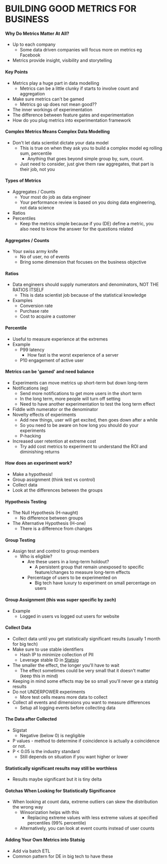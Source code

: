 # BUILDING GOOD METRICS FOR BUSINESS

#### Why Do Metrics Matter At All?
- Up to each company
    - Some data driven companies will focus more on metrics eg Facebook
- Metrics provide insight, visibility and storytelling

#### Key Points
- Metrics play a huge part in data modelling
    - Metrics can be a little clunky if starts to involve count and aggregation
- Make sure metrics can't be gamed
    - Metrics go up does not mean good??
- The inner workings of experimentation
- The difference between feature gates and experimentation
- How do you plug metrics into experimentation framework

#### Complex Metrics Means Complex Data Modelling
- Don't let data scientist dictate your data model
    - This is true on when they ask you to build a complex model eg rolling sum, percentile
        - Anything that goes beyond simple group by, sum, count.
    - Just need to consider, just give them raw aggregates, that part is their job, not you

#### Types of Metrics
- Aggregates / Counts
    - Your most do job as data engineer
    - Your performance review is based on you doing data engineering, not data science 
- Ratios
- Percentiles
    - Keep the metrics simple because if you (DE) define a metric, you also need to know the answer for the questions related

#### Aggregates / Counts
- Your swiss army knife
    - No of user, no of events
    - Bring some dimension that focuses on the business objective

#### Ratios
- Data engineers should supply numerators and denominators, NOT THE RATIOS ITSELF
    - This is data scientist job because of the statistical knowledge
- Examples
    - Conversion rate
    - Purchase rate
    - Cost to acquire a customer

#### Percentile
- Useful to measure experience at the extremes
- Example
    - P99 latency
        - How fast is the worst experience of a server
    - P10 engagement of active user

#### Metrics can be 'gamed' and need balance
- Experiments can move metrics up short-term but down long-term
- Notifications (eg)
    - Send more notifications to get more users in the short term
    - In the long term, more people will turn off setting
    - Need to have another experimentation to test the long term effect
- Fiddle with numerator or the denominator
- Novelty effects of experiments
    - Add new things, user will get excited, then goes down after a while
    - So you need to be aware on how long you should do your experiments 
    - P-hacking
- Increased user retention at extreme cost
    - Try add cost metrics to experiment to understand the ROI and diminishing returns

#### How does an experiment work?
- Make a hypothesis!
- Group assignment (think test vs control)
- Collect data
- Look at the differences between the groups

#### Hypothesis Testing
- The Null Hypothesis (H-naught)
    - No difference between groups
- The Alternative Hypothesis (H-one)
    - There is a difference from changes

#### Group Testing
- Assign test and control to group members
    - Who is eligible?
        - Are these users in a long-term holdout?
            - A persistent group that remain unexposed to specific feature/changes to measure long-term effects
        - Percentage of users to be experimented on
            - Big tech have luxury to experiment on small percentage on users

#### Group Assignment (this was super specific by zach)
- Example
    - Logged in users vs logged out users for website

#### Collect Data
- Collect data until you get statistically significant results (usually 1 month for big tech)
- Make sure to use stable identifiers
    - Hash IP to minimize collection of PII
    - Leverage stable ID in [Statsig](https://www.statsig.com/)
- The smaller the effect, the longer you'll have to wait
    - The effect sometimes could be very small that it doesn't matter (keep this in mind)
- Keeping in mind some effects may be so small you'll never ge a statsig results
- Do not UNDERPOWER experiments
    - More test cells means more data to collect
- Collect all events and dimensions you want to measure differences
    - Setup all logging events before collecting data

#### The Data after Collected
- Sigstat
    - Negative (below 0) is negligible
- P values - method to determine if coincidence is actually a coincidence or not.
- P < 0.05 is the industry standard
    - Still depends on situation if you want higher or lower

#### Statistically significant results may still be worthless
- Results maybe significant but it is tiny delta

#### Gotchas When Looking for Statistically Significance
- When looking at count data, extreme outliers can skew the distribution the wrong way
    - Winsorization helps with this
        - Replacing extreme values with less extreme values at specified percentiles (99% percentile)
    - Alternatively, you can look at event counts instead of user counts

#### Adding Your Own Metrics into Statsig
- Add via batch ETL
- Common pattern for DE in big tech to have these